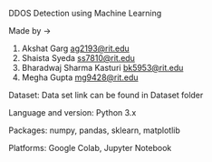 DDOS Detection using Machine Learning

Made by -> 
1) Akshat Garg ag2193@rit.edu
2) Shaista Syeda  ss7810@rit.edu
3) Bharadwaj Sharma Kasturi  bk5953@rit.edu
4) Megha Gupta mg9428@rit.edu

Dataset: Data set link can be found in Dataset folder

Language and version: Python 3.x

Packages: numpy, pandas, sklearn, matplotlib

Platforms: Google Colab, Jupyter Notebook

